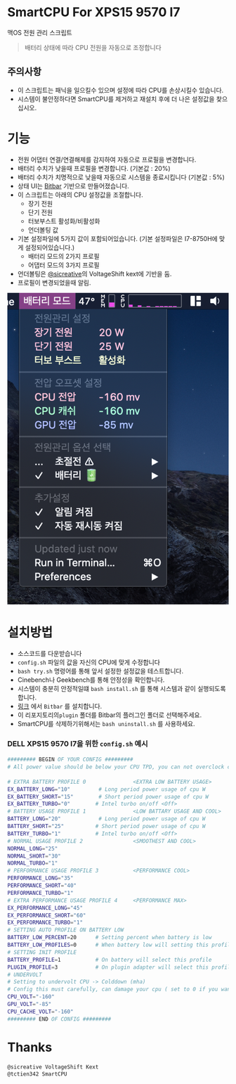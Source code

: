 # SmartCPU For XPS15 9570 I7

맥OS 전원 관리 스크립트

> 배터리 상태에 따라 CPU 전원을 자동으로 조정합니다

## 주의사항

- 이 스크립트는 패닉을 일으킬수 있으며 설정에 따라 CPU를 손상시킬수 있습니다.
- 시스템이 불안정하다면 SmartCPU를 제거하고 재설치 후에 더 나은 설정값을 찾으십시오.

# 기능

- 전원 어댑터 연결/연결해제를 감지하여 자동으로 프로필을 변경합니다.
- 배터리 수치가 낮을때 프로필을 변경합니다. (기본값 : 20%)
- 배터리 수치가 치명적으로 낮을때 자동으로 시스템을 종료시킵니다 (기본값 : 5%)
- 상태 UI는 [Bitbar](https://github.com/matryer/bitbar) 기반으로 만들어졌습니다.
- 이 스크립트는 아래의 CPU 설정값을 조절합니다.
  - 장기 전원
  - 단기 전원
  - 터보부스트 활성화/비활성화
  - 언더볼팅 값
- 기본 설정파일에 5가지 값이 포함되어있습니다. (기본 설정파일은 I7-8750H에 맞게 설정되어있습니다.)
  - 배터리 모드의 2가지 프로필
  - 어댑터 모드의 3가지 프로필
- 언더볼팅은 [@sicreative](https://github.com/sicreative/VoltageShift)의 VoltageShift kext에 기반을 둠.
- 프로필이 변경되었을때 알림.

![Bitbar 플러그인](./menu.png)

# 설치방법

- 소스코드를 다운받습니다
- `config.sh` 파일의 값을 자신의 CPU에 맞게 수정합니다
- `bash try.sh` 명령어를 통해 앞서 설정한 설정값을 테스트합니다.
- Cinebench나 Geekbench를 통해 안정성을 확인합니다.
- 시스템이 충분히 안정적일떄 `bash install.sh` 를 통해 시스템과 같이 실행되도록 합니다.
- [링크](https://github.com/matryer/bitbar) 에서 `Bitbar` 를 설치합니다.
- 이 리포지토리의`plugin` 폴더를 Bitbar의 플러그인 폴더로 선택해주세요.
- SmartCPU를 삭제하기위해서는 `bash uninstall.sh` 를 사용하세요.

### DELL XPS15 9570 I7을 위한 `config.sh` 예시

```bash
######### BEGIN OF YOUR CONFIG #########
# All power value should be below your CPU TPD, you can not overclock cpu with this value

# EXTRA BATTERY PROFILE 0               <EXTRA LOW BATTERY USAGE>
EX_BATTERY_LONG="10"         # Long period power usage of cpu W
EX_BATTERY_SHORT="15"        # Short period power usage of cpu W
EX_BATTERY_TURBO="0"        # Intel turbo on/off <Off>
# BATTERY USAGE PROFILE 1               <LOW BATTARY USAGE AND COOL>
BATTERY_LONG="20"            # Long period power usage of cpu W
BATTERY_SHORT="25"          # Short period power usage of cpu W
BATTERY_TURBO="1"           # Intel turbo on/off <Off>
# NORMAL USAGE PROFILE 2                <SMOOTHEST AND COOL>
NORMAL_LONG="25"
NORMAL_SHORT="30"
NORMAL_TURBO="1"
# PERFORMANCE USAGE PROFILE 3           <PERFORMANCE COOL>
PERFORMANCE_LONG="35"
PERFORMANCE_SHORT="40"
PERFORMANCE_TURBO="1"
# EXTRA PERFORMANCE USAGE PROFILE 4     <PERFORMANCE MAX>
EX_PERFORMANCE_LONG="45"
EX_PERFORMANCE_SHORT="60"
EX_PERFORMANCE_TURBO="1"
# SETTING AUTO PROFILE ON BATTERY LOW
BATTERY_LOW_PERCENT=20      # Setting percent when battery is low
BATTERY_LOW_PROFILES=0      # When battery low will setting this profile
# SETTING INIT PROFILE
BATTERY_PROFILE=1           # On battery will select this profile
PLUGIN_PROFILE=3            # On plugin adapter will select this profile
# UNDERVOLT
# Setting to undervolt CPU -> Colddown (mha)
# Config this must carefully, can damage your cpu ( set to 0 if you want to bypass )
CPU_VOLT="-160"
GPU_VOLT="-85"
CPU_CACHE_VOLT="-160"
######### END OF CONFIG #########
```

# Thanks

    @sicreative VoltageShift Kext
    @tctien342 SmartCPU
